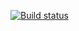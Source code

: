 [![Build status](https://ci.appveyor.com/api/projects/status/vaitbk4g5mayj5f3?svg=true)](https://ci.appveyor.com/project/AnutaSt/ajs-hw-regex)